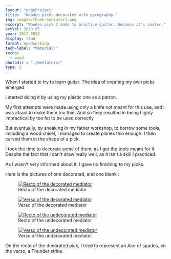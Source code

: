 ```yaml
---
layout: "pageProject"
title:  "Wooden picks decorated with pyrography."
img: images/thumb-mediator1.png
excerpt: "Wooden pick I made to practice guitar. Because it's cooler."
keyVal: 2018.05
year: 2017-2018
display: true
format: Woodworking
tech-label: "Material:"
techs:
  - wood
photodir : "./mediators/"
type: 3
---
```

<div>
<p> When I started to try to learn guitar. The idea of creating my own picks emerged</p>
<p>I started doing it by using my plastic one as a patron.</p>
<p>My first attempts were made using only a knife not meant for this use, and I was afraid to make them too thin. And so they resulted in being highly impractical by too fat to be used correctly</p>
<p>But eventually, by sneaking in my father workshop, to borrow some tools, including a wood chisel, I managed to create planes thin enough. I then carved them in the shape of a pick.</p>
<p>I took the time to decorate some of them, as I got the tools meant for it. Despite the fact that I can't draw really well, as it isn't a skill I practiced.</p>

<p>As I wasn't very informed about it, I gave no finishing to my picks.</p>
<p>Here is the pictures of one decorated, and one blank :</p>
<div class="project-gallery">
    <figure itemprop="associatedMedia" itemscope itemtype="http://schema.org/ImageObject">
        <a href="{{page.photodir}}mediator1.png" itemprop="contentUrl" data-size="1395x1395">
          <img class="project-image" src="{{page.photodir}}thumb-mediator1.png" itemprop="thumbnail" alt="Recto of the decorated mediator" />
        </a>
        <figcaption itemprop="caption description">Recto of the decorated mediator</figcaption>
    </figure>
    <figure itemprop="associatedMedia" itemscope itemtype="http://schema.org/ImageObject">
        <a href="{{page.photodir}}mediator2.png" itemprop="contentUrl" data-size="1351x1351">
          <img class="project-image" src="{{page.photodir}}thumb-mediator2.png" itemprop="thumbnail" alt="Verso of the decorated mediator" />
        </a>
        <figcaption itemprop="caption description">Verso of the decorated mediator</figcaption>
    </figure>
    <figure itemprop="associatedMedia" itemscope itemtype="http://schema.org/ImageObject">
        <a href="{{page.photodir}}mediator3.png" itemprop="contentUrl" data-size="2172x2172">
          <img class="project-image" src="{{page.photodir}}thumb-mediator3.png" itemprop="thumbnail" alt="Recto of the undecorated mediator" />
        </a>
        <figcaption itemprop="caption description">Recto of the undecorated mediator</figcaption>
    </figure>
    <figure itemprop="associatedMedia" itemscope itemtype="http://schema.org/ImageObject">
        <a href="{{page.photodir}}mediator4.png" itemprop="contentUrl" data-size="2023x2022">
          <img class="project-image" src="{{page.photodir}}thumb-mediator4.png" itemprop="thumbnail" alt="Verso of the undecorated mediator" />
        </a>
        <figcaption itemprop="caption description">Verso of the undecorated mediator</figcaption>
    </figure>
</div>
<p>On the recto of the decorated pick, I tried to represent an Ace of spades, on the verso, a Thunder strike.</p>
</div>